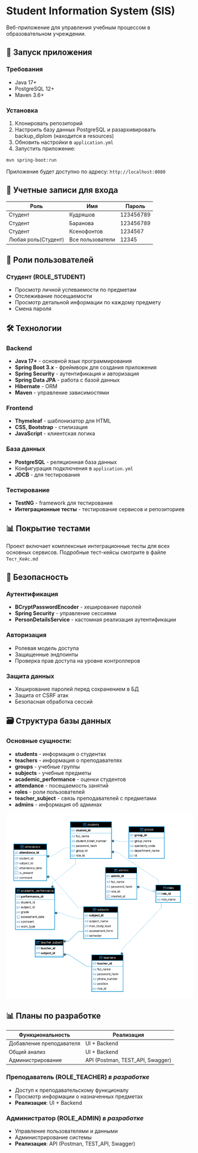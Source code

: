 # Student Information System (SIS)

Веб-приложение для управления учебным процессом в образовательном учреждении.

## 🚀 Запуск приложения

### Требования
- Java 17+
- PostgreSQL 12+
- Maven 3.6+

### Установка
1. Клонировать репозиторий
2. Настроить базу данных PostgreSQL и разархивировать backup_diplom (находится в resources)
3. Обновить настройки в `application.yml`
4. Запустить приложение:

```bash
mvn spring-boot:run
```

Приложение будет доступно по адресу: `http://localhost:8080`

## 👥 Учетные записи для входа

| Роль         | Имя | Пароль |
|--------------|-----|--------|
| Студент      | Кудряшов | 123456789 |
| Студент      | Баранова | 123456789 |
| Студент      | Ксенофонтов | 1234567 |
| Любая роль(Студент) | Все пользователи | 12345 |

## 👥 Роли пользователей

### Студент (ROLE_STUDENT)
- Просмотр личной успеваемости по предметам
- Отслеживание посещаемости
- Просмотр детальной информации по каждому предмету
- Смена пароля

## 🛠 Технологии

### Backend
- **Java 17+** - основной язык программирования
- **Spring Boot 3.x** - фреймворк для создания приложения
- **Spring Security** - аутентификация и авторизация
- **Spring Data JPA** - работа с базой данных
- **Hibernate** - ORM
- **Maven** - управление зависимостями

### Frontend
- **Thymeleaf** - шаблонизатор для HTML
- **CSS, Bootstrap** - стилизация
- **JavaScript** - клиентская логика

### База данных
- **PostgreSQL** - реляционная база данных
- Конфигурация подключения в `application.yml`
- **JDCB** - для тестирования 

### Тестирование
- **TestNG** - framework для тестирования
- **Интеграционные тесты** - тестирование сервисов и репозиториев

## 📊 Покрытие тестами

Проект включает комплексные интеграционные тесты для всех основных сервисов. Подробные тест-кейсы смотрите в файле `Тест_Кейс.md`

## 🔐 Безопасность

### Аутентификация
- **BCryptPasswordEncoder** - хеширование паролей
- **Spring Security** - управление сессиями
- **PersonDetailsService** - кастомная реализация аутентификации

### Авторизация
- Ролевая модель доступа
- Защищенные эндпоинты
- Проверка прав доступа на уровне контроллеров

### Защита данных
- Хеширование паролей перед сохранением в БД
- Защита от CSRF атак
- Безопасная обработка сессий

## 🗃️ Структура базы данных

### Основные сущности:
- **students** - информация о студентах
- **teachers** - информация о преподавателях
- **groups** - учебные группы
- **subjects** - учебные предметы
- **academic_performance** - оценки студентов
- **attendance** - посещаемость занятий
- **roles** - роли пользователей
- **teacher_subject** - связь преподавателей с предметами
- **admins** - информация об админах

![Database ERD](/src/main/resources/Er_Diagram.png)


## 📊 Планы по разработке

| Функциональность | Реализация |
|------------------|------------|
| Добавление преподавателя | UI + Backend |
| Общий анализ | UI + Backend |
| Администрирование | API (Postman, TEST_API, Swagger) |


### Преподаватель (ROLE_TEACHER) *в разработке*
- Доступ к преподавательскому функционалу
- Просмотр информации о назначенных предметах
- **Реализация**: UI + Backend

### Администратор (ROLE_ADMIN) *в разработке*
- Управление пользователями и данными
- Администрирование системы
- **Реализация**: API (Postman, TEST_API, Swagger)
